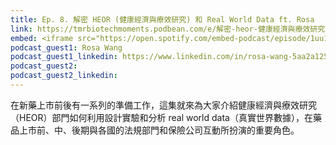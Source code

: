```yaml
---
title: Ep. 8. 解密 HEOR (健康經濟與療效研究) 和 Real World Data ft. Rosa
link: https://tmrbiotechmoments.podbean.com/e/解密-heor-健康經濟與療效研究-和-real-world-data-ft-rosa/
embed: <iframe src="https://open.spotify.com/embed-podcast/episode/1uu1Y6tJYr0bOSnWtZJQle" width="100%" height="232" frameborder="0" allowtransparency="true" allow="encrypted-media"></iframe>
podcast_guest1: Rosa Wang
podcast_guest1_linkedin: https://www.linkedin.com/in/rosa-wang-5aa2a125/
podcast_guest2:
podcast_guest2_linkedin:
---
```


在新藥上市前後有一系列的準備工作，這集就來為大家介紹健康經濟與療效研究（HEOR）部門如何利用設計實驗和分析 real world data（真實世界數據），在藥品上市前、中、後期與各國的法規部門和保險公司互動所扮演的重要角色。
